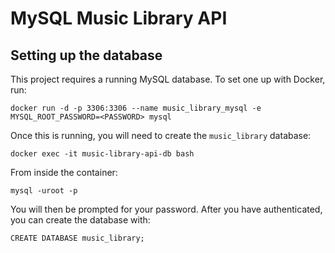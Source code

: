 # MySQL Music Library API


## Setting up the database

This project requires a running MySQL database. To set one up with Docker, run:

```
docker run -d -p 3306:3306 --name music_library_mysql -e MYSQL_ROOT_PASSWORD=<PASSWORD> mysql
```

Once this is running, you will need to create the `music_library` database:

```
docker exec -it music-library-api-db bash
```

From inside the container:

```
mysql -uroot -p
```
You will then be prompted for your password. After you have authenticated, you can create the database with:

```
CREATE DATABASE music_library;
```
